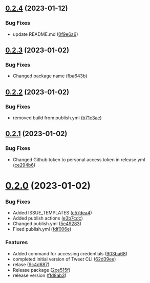 ## [0.2.4](https://github.com/nanthakumaran-s/Tweet-CLI/compare/v0.2.3...v0.2.4) (2023-01-12)


### Bug Fixes

* update README.md ([0f9e6a6](https://github.com/nanthakumaran-s/Tweet-CLI/commit/0f9e6a69fdf92d6e6a98cea2f01692a75ebebd08))



## [0.2.3](https://github.com/nanthakumaran-s/Tweet-CLI/compare/v0.2.2...v0.2.3) (2023-01-02)


### Bug Fixes

* Changed package name ([fba643b](https://github.com/nanthakumaran-s/Tweet-CLI/commit/fba643be439995fa10c67f4978e3239df28021c6))



## [0.2.2](https://github.com/nanthakumaran-s/Tweet-CLI/compare/v0.2.1...v0.2.2) (2023-01-02)


### Bug Fixes

* removed build from publish.yml ([b71c3ae](https://github.com/nanthakumaran-s/Tweet-CLI/commit/b71c3ae6423ce982919ee6d5a17cb257a829636a))



## [0.2.1](https://github.com/nanthakumaran-s/Tweet-CLI/compare/v0.2.0...v0.2.1) (2023-01-02)


### Bug Fixes

* Changed Github token to personal access token in release.yml ([ce294b6](https://github.com/nanthakumaran-s/Tweet-CLI/commit/ce294b626c0627a2cd907d621ee33b6b9ce803b7))



# [0.2.0](https://github.com/nanthakumaran-s/Tweet-CLI/compare/903ba6889266be21dc3be3128bbff3f7c17b77b4...v0.2.0) (2023-01-02)


### Bug Fixes

* Added ISSUE_TEMPLATES ([c57dea4](https://github.com/nanthakumaran-s/Tweet-CLI/commit/c57dea4f07c2f03e42f546e34001be64f8a142b6))
* Added publish actions ([e3b7cdc](https://github.com/nanthakumaran-s/Tweet-CLI/commit/e3b7cdcef66c3e0295f06777bc1b28549eb60700))
* Changed publish.yml ([5e49283](https://github.com/nanthakumaran-s/Tweet-CLI/commit/5e49283e2c3665a3b4917c4917b4249eda647d61))
* Fixed publish.yml ([fdf006e](https://github.com/nanthakumaran-s/Tweet-CLI/commit/fdf006e0f3190d07521e37fd5d4eb9ba53a9d015))


### Features

* Added command for accessing credentials ([903ba68](https://github.com/nanthakumaran-s/Tweet-CLI/commit/903ba6889266be21dc3be3128bbff3f7c17b77b4))
* completed initial version of Tweet CLI ([62d39ee](https://github.com/nanthakumaran-s/Tweet-CLI/commit/62d39eecb00d29e1eef0397b80a410bf13dce6be))
* relase ([9c4d687](https://github.com/nanthakumaran-s/Tweet-CLI/commit/9c4d687e0d989dacc96a6b2fd3bccf7805b1f6fb))
* Release package ([2ce515f](https://github.com/nanthakumaran-s/Tweet-CLI/commit/2ce515f3a45433a446b7efc7cd33a6936e6a29c9))
* release version ([ffd8ab3](https://github.com/nanthakumaran-s/Tweet-CLI/commit/ffd8ab329ca1883be8647f3f6eb1fefe67aac4b9))



